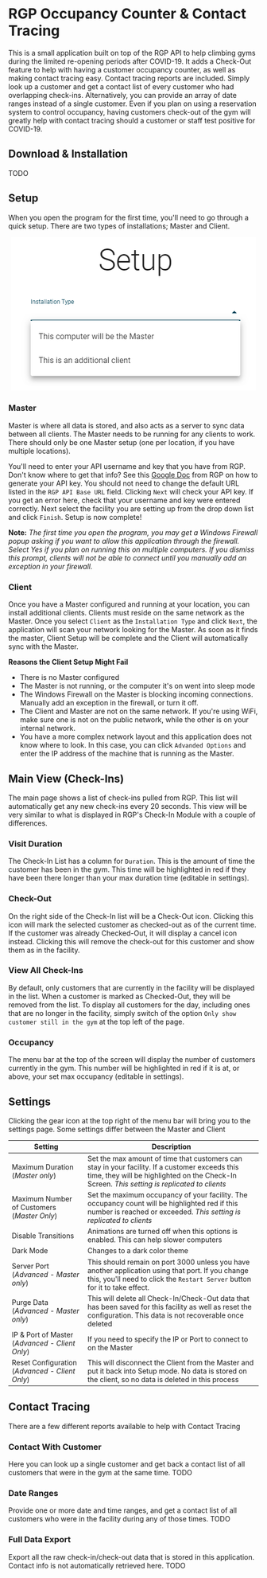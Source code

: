 # RGP Occupancy Counter & Contact Tracing
This is a small application built on top of the RGP API to help climbing gyms during the limited re-opening periods after COVID-19.  It adds a Check-Out feature to help with having a customer occupancy counter, as well as making contact tracing easy.  Contact tracing reports are included.  Simply look up a customer and get a contact list of every customer who had overlapping check-ins.  Alternatively, you can provide an array of date ranges instead of a single customer.  Even if you plan on using a reservation system to control occupancy, having customers check-out of the gym will greatly help with contact tracing should a customer or staff test positive for COVID-19.

## Download & Installation
TODO

## Setup
When you open the program for the first time, you'll need to go through a quick setup.  There are two types of installations; Master and Client.
<p align="center">
	<img src="images/setup.png">
</p>

### Master
Master is where all data is stored, and also acts as a server to sync data between all clients.  The Master needs to be running for any clients to work.  There should only be one Master setup (one per location, if you have multiple locations).

You'll need to enter your API username and key that you have from RGP.  Don't know where to get that info?  See this [Google Doc](https://docs.google.com/document/d/1J_r1QkUphSsaPa-KdqsUv0xd7r39qp3M4169ouv6rXc/edit) from RGP on how to generate your API key.  You should not need to change the default URL listed in the `RGP API Base URL` field.  Clicking `Next` will check your API key.  If you get an error here, check that your username and key were entered correctly.  Next select the facility you are setting up from the drop down list and click `Finish`.  Setup is now complete!

**Note:** *The first time you open the program, you may get a Windows Firewall popup asking if you want to allow this application through the firewall.  Select Yes if you plan on running this on multiple computers.  If you dismiss this prompt, clients will not be able to connect until you manually add an exception in your firewall.*


### Client
Once you have a Master configured and running at your location, you can install additional clients.  Clients must reside on the same network as the Master. Once you select `Client` as the `Installation Type` and click `Next`, the application will scan your network looking for the Master.  As soon as it finds the master, Client Setup will be complete and the Client will automatically sync with the Master.

**Reasons the Client Setup Might Fail**
- There is no Master configured
- The Master is not running, or the computer it's on went into sleep mode
- The Windows Firewall on the Master is blocking incoming connections.  Manually add an exception in the firewall, or turn it off.
- The Client and Master are not on the same network.  If you're using WiFi, make sure one is not on the public network, while the other is on your internal network.
- You have a more complex network layout and this application does not know where to look.  In this case, you can click `Advanded Options` and enter the IP address of the machine that is running as the Master.


## Main View (Check-Ins)
The main page shows a list of check-ins pulled from RGP.  This list will automatically get any new check-ins every 20 seconds.  This view will be very similar to what is displayed in RGP's Check-In Module with a couple of differences.

### Visit Duration
The Check-In List has a column for `Duration`.  This is the amount of time the customer has been in the gym.  This time will be highlighted in red if they have been there longer than your max duration time (editable in settings).

### Check-Out
On the right side of the Check-In list will be a Check-Out icon.  Clicking this icon will mark the selected customer as checked-out as of the current time.  If the customer was already Checked-Out, it will display a cancel icon instead.  Clicking this will remove the check-out for this customer and show them as in the facility.

### View All Check-Ins
By default, only customers that are currently in the facility will be displayed in the list.  When a customer is marked as Checked-Out, they will be removed from the list.  To display all customers for the day, including ones that are no longer in the facility, simply switch of the option `Only show customer still in the gym` at the top left of the page.

### Occupancy
The menu bar at the top of the screen will display the number of customers currently in the gym.  This number will be highlighted in red if it is at, or above, your set max occupancy (editable in settings).

## Settings
Clicking the gear icon at the top right of the menu bar will bring you to the settings page.  Some settings differ between the Master and Client

| Setting | Description |
| ----------- | ----------- |
| Maximum Duration (*Master only*) | Set the max amount of time that customers can stay in your facility.  If a customer exceeds this time, they will be highlighted on the Check-In Screen. *This setting is replicated to clients* |
| Maximum Number of Customers (*Master Only*) | Set the maximum occupancy of your facility. The occupancy count will be highlighted red if this number is reached or exceeded. *This setting is replicated to clients* |
| Disable Transitions | Animations are turned off when this options is enabled.  This can help slower computers |
| Dark Mode | Changes to a dark color theme |
| Server Port (*Advanced - Master only*) | This should remain on port 3000 unless you have another application using that port.  If you change this, you'll need to click the `Restart Server` button for it to take effect. |
| Purge Data (*Advanced - Master only*) | This will delete all Check-In/Check-Out data that has been saved for this facility as well as reset the configuration.  This data is not recoverable once deleted |
| IP & Port of Master (*Advanced - Client Only*) | If you need to specify the IP or Port to connect to on the Master |
| Reset Configuration (*Advanced - Client Only*) | This will disconnect the Client from the Master and put it back into Setup mode.  No data is stored on the client, so no data is deleted in this process |

## Contact Tracing
There are a few different reports available to help with Contact Tracing

### Contact With Customer
Here you can look up a single customer and get back a contact list of all customers that were in the gym at the same time.
TODO

### Date Ranges
Provide one or more date and time ranges, and get a contact list of all customers who were in the facility during any of those times.
TODO

### Full Data Export
Export all the raw check-in/check-out data that is stored in this application.  Contact info is not automatically retrieved here.
TODO
